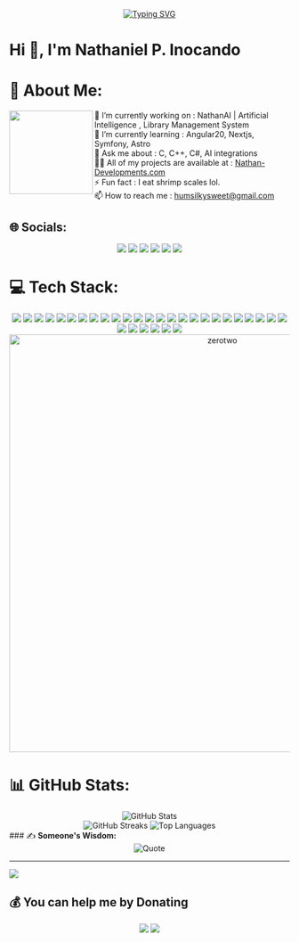 <div align="center">
<a href="https://git.io/typing-svg"><img src="https://readme-typing-svg.herokuapp.com?font=Poppins&weight=500&size=22&letterSpacing=2px&duration=4000&pause=800&color=F6F6F6&background=11121BEF&center=true&vCenter=true&width=435&lines=To+infinity+and+beyond!+%F0%9F%9A%80;Set+your+Heart+Ablaze!+%F0%9F%94%A5" alt="Typing SVG" /></a>
</div>

# Hi 👋, I'm Nathaniel P. Inocando
# 💫 About Me:
  <image align= "left" src="https://user-images.githubusercontent.com/74038190/219925444-83554312-0997-4567-945f-b64096943b07.png" width="150">

🔭 I’m currently working on : NathanAI | Artificial Intelligence , Library Management System<br>🌱 I’m currently learning : Angular20, Nextjs, Symfony, Astro<br>💬 Ask me about : C, C++, C#, AI integrations<br>👨‍💻 All of my projects are available at : <a href="https://nathandevelopments.netlify.app/" target="_blank" rel="noopener noreferrer">Nathan-Developments.com</a><br>⚡ Fun fact : I eat shrimp scales lol.<br>📫 How to reach me : humsilkysweet@gmail.com<br>


## 🌐 Socials:
<div align="center"> <a href="https://discord.gg/humsilkysweet"><img src="https://img.shields.io/badge/Discord-%237289DA.svg?style=for-the-badge&logo=discord&logoColor=white"></a> <a href="https://facebook.com/NathanielInocando"><img src="https://img.shields.io/badge/Facebook-%231877F2.svg?style=for-the-badge&logo=facebook&logoColor=white"></a> <a href="https://instagram.com/raging_nathan"><img src="https://img.shields.io/badge/Instagram-%23E4405F.svg?style=for-the-badge&logo=instagram&logoColor=white"></a> <a href="https://linkedin.com/in/NathanielInocando"><img src="https://img.shields.io/badge/LinkedIn-%230077B5.svg?style=for-the-badge&logo=linkedin&logoColor=white"></a> <a href="https://tiktok.com/@NathanNotFound707"><img src="https://img.shields.io/badge/TikTok-%23000000.svg?style=for-the-badge&logo=tiktok&logoColor=white"></a> <a href="https://x.com/NathanNotFound707"><img src="https://img.shields.io/badge/X-black.svg?style=for-the-badge&logo=x&logoColor=white"></a> </div>

# 💻 Tech Stack:
<div align="center"> <img src="https://img.shields.io/badge/C-%2300599C.svg?style=for-the-badge&logo=c&logoColor=white"> <img src="https://img.shields.io/badge/C++-%2300599C.svg?style=for-the-badge&logo=c%2B%2B&logoColor=white"> <img src="https://img.shields.io/badge/C%23-%23239120.svg?style=for-the-badge&logo=csharp&logoColor=white"> <img src="https://img.shields.io/badge/HTML5-%23E34F26.svg?style=for-the-badge&logo=html5&logoColor=white"> <img src="https://img.shields.io/badge/CSS3-%231572B6.svg?style=for-the-badge&logo=css3&logoColor=white"> <img src="https://img.shields.io/badge/Java-%23ED8B00.svg?style=for-the-badge&logo=openjdk&logoColor=white"> <img src="https://img.shields.io/badge/JavaScript-%23323330.svg?style=for-the-badge&logo=javascript&logoColor=%23F7DF1E"> <img src="https://img.shields.io/badge/PHP-%23777BB4.svg?style=for-the-badge&logo=php&logoColor=white"> <img src="https://img.shields.io/badge/Python-3670A0?style=for-the-badge&logo=python&logoColor=ffdd54"> <img src="https://img.shields.io/badge/TypeScript-%23007ACC.svg?style=for-the-badge&logo=typescript&logoColor=white"> <img src="https://img.shields.io/badge/Cloudflare-F38020?style=for-the-badge&logo=Cloudflare&logoColor=white"> <img src="https://img.shields.io/badge/Firebase-%23039BE5.svg?style=for-the-badge&logo=firebase"> <img src="https://img.shields.io/badge/GithubPages-121013?style=for-the-badge&logo=github&logoColor=white"> <img src="https://img.shields.io/badge/Heroku-%23430098.svg?style=for-the-badge&logo=heroku&logoColor=white"> <img src="https://img.shields.io/badge/Netlify-%23000000.svg?style=for-the-badge&logo=netlify&logoColor=#00C7B7"> <img src="https://img.shields.io/badge/Vercel-%23000000.svg?style=for-the-badge&logo=vercel&logoColor=white"> <img src="https://img.shields.io/badge/.NET-5C2D91?style=for-the-badge&logo=.net&logoColor=white"> <img src="https://img.shields.io/badge/Angular-%23DD0031.svg?style=for-the-badge&logo=angular&logoColor=white"> <img src="https://img.shields.io/badge/Astro-%232C2052.svg?style=for-the-badge&logo=astro&logoColor=white"> <img src="https://img.shields.io/badge/Bootstrap-%238511FA.svg?style=for-the-badge&logo=bootstrap&logoColor=white"> <img src="https://img.shields.io/badge/NPM-%23CB3837.svg?style=for-the-badge&logo=npm&logoColor=white"> <img src="https://img.shields.io/badge/Node.js-6DA55F?style=for-the-badge&logo=node.js&logoColor=white"> <img src="https://img.shields.io/badge/React-%2320232a.svg?style=for-the-badge&logo=react&logoColor=%2361DAFB"> <img src="https://img.shields.io/badge/TailwindCSS-%2338B2AC.svg?style=for-the-badge&logo=tailwind-css&logoColor=white"> <img src="https://img.shields.io/badge/WordPress-%23117AC9.svg?style=for-the-badge&logo=WordPress&logoColor=white"> <img src="https://img.shields.io/badge/Apache-%23D42029.svg?style=for-the-badge&logo=apache&logoColor=white"> <img src="https://img.shields.io/badge/MySQL-4479A1.svg?style=for-the-badge&logo=mysql&logoColor=white"> <img src="https://img.shields.io/badge/MongoDB-%234ea94b.svg?style=for-the-badge&logo=mongodb&logoColor=white"> <img src="https://img.shields.io/badge/Postgres-%23316192.svg?style=for-the-badge&logo=postgresql&logoColor=white"> <img src="https://img.shields.io/badge/Canva-%2300C4CC.svg?style=for-the-badge&logo=Canva&logoColor=white"> <img src="https://img.shields.io/badge/Figma-%23F24E1E.svg?style=for-the-badge&logo=figma&logoColor=white"> </div>


<div align="center">
  <img src="https://github.com/user-attachments/assets/c72e6088-6263-42b5-be9d-4f100b1094db" alt="zerotwo" width="750" >
</div>

# 📊 GitHub Stats:
<div align="center"> <img src="https://github-readme-stats.vercel.app/api?username=criticslikerain&theme=monokai&hide_border=false&include_all_commits=false&count_private=false" alt="GitHub Stats"><br><img src="https://github-readme-streak-stats.herokuapp.com/?user=criticslikerain&theme=monokai&hide_border=false" alt="GitHub Streaks"> <img src="https://github-readme-stats.vercel.app/api/top-langs/?username=criticslikerain&theme=monokai&hide_border=false&layout=compact" alt="Top Languages"> </div>
### ✍️ <strong>Someone's Wisdom:</strong>
<div align="center"> <img src="https://quotes-github-readme.vercel.app/api?type=horizontal&theme=radical" alt="Quote"> </div>

---
[![](https://visitcount.itsvg.in/api?id=criticslikerain&icon=0&color=0)](https://visitcount.itsvg.in)

  ## 💰 You can help me by Donating
 <div align="center"> <a href="https://buymeacoffee.com/humsilkyweet@gmail.com"><img src="https://img.shields.io/badge/Buy%20Me%20a%20Coffee-ffdd00?style=for-the-badge&logo=buy-me-a-coffee&logoColor=black"></a> <a href="https://paypal.me/NathanielInocando"><img src="https://img.shields.io/badge/PayPal-00457C?style=for-the-badge&logo=paypal&logoColor=white"></a> </div>
  
<!-- Proudly created with GPRM ( https://gprm.itsvg.in ) -->
